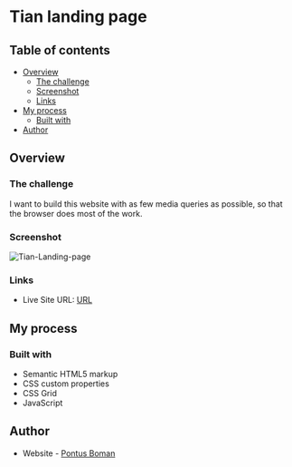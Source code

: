 # Tian landing page

## Table of contents

-   [Overview](#overview)
    -   [The challenge](#the-challenge)
    -   [Screenshot](#screenshot)
    -   [Links](#links)
-   [My process](#my-process)
    -   [Built with](#built-with)
-   [Author](#author)

## Overview

### The challenge

I want to build this website with as few media queries as possible, so that the browser does most of the work.

### Screenshot

![Tian-Landing-page](https://github.com/BomanStatic/BomanStatic.github.io/assets/133013695/684395de-b065-4b1b-8fa6-79e53ea2ca62)

### Links

-   Live Site URL: [URL](https://bomanstatic.github.io/Tian-landing-page/)

## My process

### Built with

-   Semantic HTML5 markup
-   CSS custom properties
-   CSS Grid
-   JavaScript

## Author

-   Website - [Pontus Boman](https://bomanstatic.github.io/)
